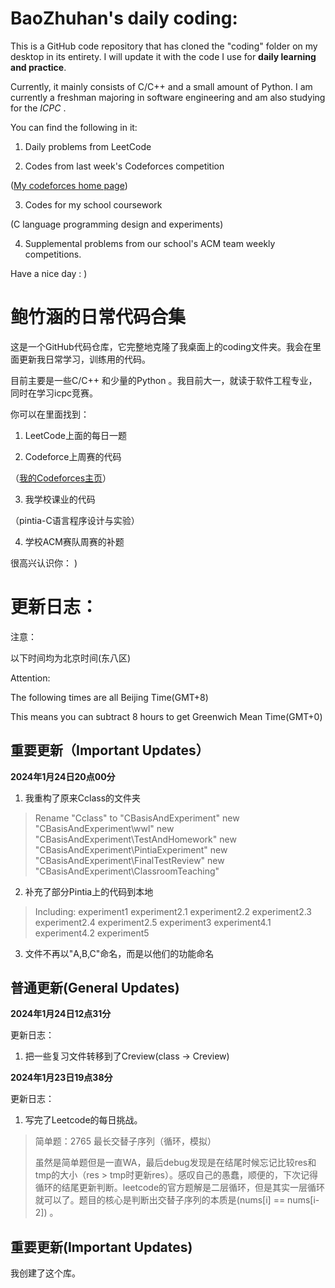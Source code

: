 
  
  

# BaoZhuhan's daily coding:

  

This is a GitHub code repository that has cloned the "coding" folder on my desktop in its entirety. I will update it with the code I use for **daily learning and practice**.  

Currently, it mainly consists of C/C++ and a small amount of Python. I am currently a freshman majoring in software engineering and am also studying for the *ICPC* .  

You can find the following in it:  

1. Daily problems from LeetCode

2. Codes from last week's Codeforces competition

([My codeforces home page](https://codeforces.com/profile/hengyuhan))

3. Codes for my school coursework  

(C language programming design and experiments)

4. Supplemental problems from our school's ACM team weekly competitions.

  
  
  

Have a nice day : )

  

# 鲍竹涵的日常代码合集

这是一个GitHub代码仓库，它完整地克隆了我桌面上的coding文件夹。我会在里面更新我日常学习，训练用的代码。  

目前主要是一些C/C++ 和少量的Python 。我目前大一，就读于软件工程专业，同时在学习icpc竞赛。  

你可以在里面找到：  

  

1. LeetCode上面的每日一题

2. Codeforce上周赛的代码  

（[我的Codeforces主页](https://codeforces.com/profile/hengyuhan)）

3. 我学校课业的代码  

（pintia-C语言程序设计与实验）

4. 学校ACM赛队周赛的补题

  

很高兴认识你： )

  

# 更新日志：

  

注意：

以下时间均为北京时间(东八区)

Attention:

The following times are all Beijing Time(GMT+8)

This means you can subtract 8 hours to get Greenwich Mean Time(GMT+0)

## 重要更新（Important Updates）

**2024年1月24日20点00分**

 1. 我重构了原来Cclass的文件夹
	 

> Rename "Cclass" to "CBasisAndExperiment"
> new "CBasisAndExperiment\wwl"
> new "CBasisAndExperiment\TestAndHomework"
> new "CBasisAndExperiment\PintiaExperiment"
> new "CBasisAndExperiment\FinalTestReview"
> new "CBasisAndExperiment\ClassroomTeaching"

 2. 补充了部分Pintia上的代码到本地
 

> Including:
> experiment1
> experiment2.1
> experiment2.2
> experiment2.3
> experiment2.4
> experiment2.5
> experiment3
> experiment4.1
> experiment4.2
> experiment5

 3. 文件不再以"A,B,C"命名，而是以他们的功能命名

## 普通更新(General Updates)

**2024年1月24日12点31分**

更新日志：

1. 把一些复习文件转移到了Creview(class -> Creview)

  

**2024年1月23日19点38分**

更新日志：

  

1. 写完了Leetcode的每日挑战。

> 简单题：2765 最长交替子序列（循环，模拟）
> 
> 虽然是简单题但是一直WA，最后debug发现是在结尾时候忘记比较res和tmp的大小（res >
> tmp时更新res）。感叹自己的愚蠢，顺便的，下次记得循环的结尾更新判断。leetcode的官方题解是二层循环，但是其实一层循环就可以了。题目的核心是判断出交替子序列的本质是(nums[i]
> == nums[i-2]) 。

## 重要更新(Important Updates)
我创建了这个库。

